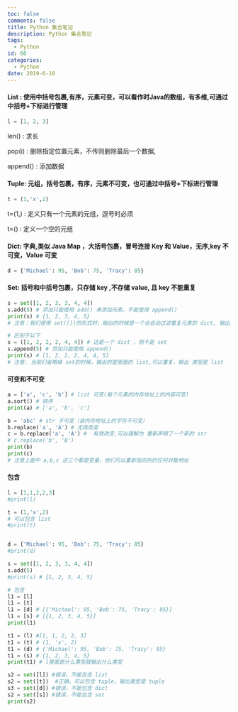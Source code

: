 ```yaml
---
toc: false
comments: false
title: Python 集合笔记
description: Python 集合笔记
tags:
  - Python
id: 60
categories:
  - Python
date: 2019-6-10
---
```



#### List : 使用中括号包裹,有序，元素可变，可以看作时Java的数组，有多维,可通过中括号+下标进行管理

```python
l = [1, 2, 3]
```

len()  : 求长

pop(i) : 删除指定位置元素，不传则删除最后一个数据,

append() : 添加数据

<!-- more -->

#### Tuple: 元组，括号包裹，有序，元素不可变，也可通过中括号+下标进行管理

```python
t = (1,'x',2)
```

t=(1,) : 定义只有一个元素的元组，逗号时必须

t=()  : 定义一个空的元组



#### Dict: 字典,类似 Java Map ，大括号包裹，冒号连接 Key 和 Value，无序,key 不可变，Value 可变

```python
d = {'Michael': 95, 'Bob': 75, 'Tracy': 85}
```



#### Set: 括号和中括号包裹，只存储 key ,不存储 value, 且 key 不能重复

```python
s = set([1, 2, 3, 3, 4, 4]) 
s.add(5) # 添加只能使用 add() 来添加元素，不能使用 append()
print(s) # {1, 2, 3, 4, 5}
# 注意：我们使用 set([])的形式时，输出的时候是一个会自动过滤重复元素的 dict, 输出类型是 dict

# 区别于以下
s = ([1, 2, 2, 2, 4, 4]) # 这是一个 dict ，而不是 set
s.append(5) # 添加只能使用 append() 
print(s) # [1, 2, 2, 2, 4, 4, 5]
# 注意: 当我们省略掉 set的时候，输出的是里面的 list,可以重复，输出 类型是 list

```



#### 可变和不可变

```python
a = ['a', 'c', 'b'] # list 可变(每个元素的内存地址上的内容可变)
a.sort() # 排序
print(a) # ['a', 'b', 'c']

b = 'abc' # str 不可变（该内存地址上的字符不可变）
b.replace('a', 'A') # 无效改变
c = b.replace('a', 'A') #  有效改变,可以理解为 重新声明了一个新的 str
# c.replace('b', 'B')
print(b)
print(c)
# 注意上面中 a,b,c 这三个都是变量，他们可以重新指向别的任何对象地址
```



#### 包含

```python
l = [1,1,2,2,3]
#print(l)

t = (1,'x',2)
# 可以包含 list
#print(t)


d = {'Michael': 95, 'Bob': 75, 'Tracy': 85}
#print(d)

s = set([1, 2, 3, 3, 4, 4])
s.add(5)
#print(s) # {1, 2, 3, 4, 5}

# 包含
l1 = [l]
l1 = [t]
l1 = [d] # [{'Michael': 95, 'Bob': 75, 'Tracy': 85}]
l1 = [s] # [{1, 2, 3, 4, 5}]
print(l1)

t1 = (l) #[1, 1, 2, 2, 3]
t1 = (t) # (1, 'x', 2)
t1 = (d) # {'Michael': 95, 'Bob': 75, 'Tracy': 85}
t1 = (s) # {1, 2, 3, 4, 5}
print(t1) # l里面是什么类型就输出什么类型

s2 = set([l]) #错误，不能包含 list
s2 = set([t])  #正确，可以包含 tuple，输出类型是 tuple
s3 = set([d]) #错误，不能包含 dict
s2 = set([s]) #错误，不能包含 set
print(s2)
```

